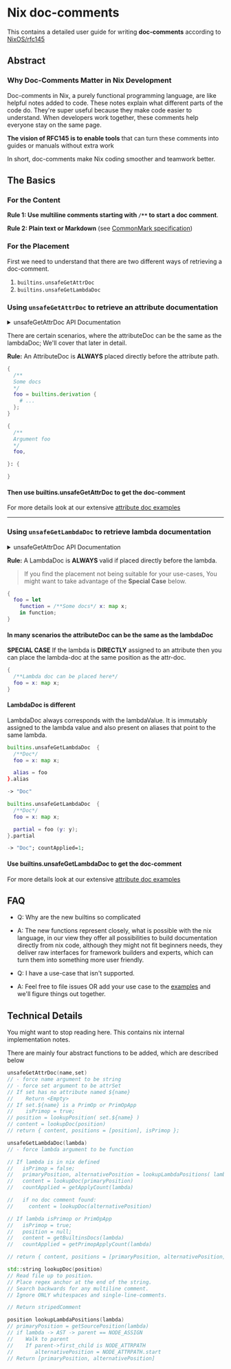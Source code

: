 # Nix doc-comments

This contains a detailed user guide for writing **doc-comments** according to [NixOS/rfc145](https://github.com/NixOS/rfcs/pull/145)

## Abstract

### Why Doc-Comments Matter in Nix Development

Doc-comments in Nix, a purely functional programming language, are like helpful notes added to code.
These notes explain what different parts of the code do.
They're super useful because they make code easier to understand.
When developers work together, these comments help everyone stay on the same page.

**The vision of RFC145 is to enable tools** that can turn these comments into guides or manuals without extra work

In short, doc-comments make Nix coding smoother and teamwork better.

## The Basics

### For the Content

**Rule 1: Use multiline comments starting with `/**` to start a doc comment**.

**Rule 2: Plain text or Markdown** (see [CommonMark specification](https://spec.commonmark.org/0.30/))

### For the Placement

First we need to understand that there are two different ways of retrieving a doc-comment.

1. `builtins.unsafeGetAttrDoc`
2. `builtins.unsafeGetLambdaDoc`

### Using `unsafeGetAttrDoc` to retrieve an attribute documentation

<details>
<summary>unsafeGetAttrDoc API Documentation</summary>

```haskell
unsafeGetAttrDoc :: String ->  { ... } -> {
    --The content, whitespaces removed, indentation preserved, just like ''string''
    content :: String | null;
    --True if the documented value is a primop (only builtins are primops)
    isPrimop :: Boolean;
    --If the documented value is a partially applied lambda
    countApplied? :: Int;
    --List of possible doc positions.
    --The first found comment in the positions order is returned.
    positions :: [
      {
        column :: Int;
        line :: Int;
        file :: String;
      }
    ];
  }
```

> Nix looks **DIRECTLY BEFORE** the position, only whitespaces (\s) or `single-line-comments` (`\s# ...\n`) are allowed in between, the position and the doc-comment.
>
> TIP 🔥 Use `nix repl` and play with `unsafeGetAttrDoc` to find out which placements are valid if you are unsure.

</details>

There are certain scenarios, where the attributeDoc can be the same as the lambdaDoc; We'll cover that later in detail.

**Rule:** An AttributeDoc is **ALWAYS** placed directly before the attribute path.

```nix
{
  /**
  Some docs
  */
  foo = builtins.derivation {
    # ...
  };
}
```

```nix
{
  /**
  Argument foo
  */
  foo,

}: {

}
```

#### Then use **builtins.unsafeGetAttrDoc** to get the doc-comment

For more details look at our extensive [attribute doc examples](./examples/attr.nix)

---

### Using `unsafeGetLambdaDoc` to retrieve lambda documentation

<details>
<summary>unsafeGetAttrDoc API Documentation</summary>

```haskell
unsafeGetLambdaDoc :: String ->  { ... } -> {
    --The content, whitespaces removed, indentation preserved, just like ''string''
    content :: String | null;
    --True if the documented value is a primop (only builtins are primops)
    isPrimop :: Boolean;
    --If the documented value is a partially applied lambda
    countApplied? :: Int;
    --List of possible doc positions.
    --The first found comment in the positions order is returned.
    positions :: [
      {
        column :: Int;
        line :: Int;
        file :: String;
      }
    ];
  }
```

> Nix looks **DIRECTLY BEFORE** the position, only whitespaces (\s) or `single-line-comments` (`\s# ...\n`) are allowed in between, the position and the doc-comment.
>
> TIP 🔥 Use `nix repl` and play with `unsafeGetLambdaDoc` to find out which placements are valid if you are unsure.

</details>

**Rule:** A LambdaDoc is **ALWAYS** valid if placed directly before the lambda.

> If you find the placement not being suitable for your use-cases, You might want to take advantage of the **Special Case** below.

```nix
{
  foo = let 
    function = /**Some docs*/ x: map x; 
    in function;
}
```

#### In many scenarios the attributeDoc can be the same as the lambdaDoc

**SPECIAL CASE** If the lambda is **DIRECTLY** assigned to an attribute then you can place the lambda-doc at the same position as the attr-doc.

```nix
{
  /**Lambda doc can be placed here*/
  foo = x: map x;
}
```

#### LambdaDoc is different

LambdaDoc always corresponds with the lambdaValue. It is immutably assigned to the lambda value and also present on aliases that point to the same lambda.

```nix
builtins.unsafeGetLambdaDoc  {
  /**Doc*/
  foo = x: map x;

  alias = foo
}.alias
```

```nix
-> "Doc"
```

```nix
builtins.unsafeGetLambdaDoc  {
  /**Doc*/
  foo = x: map x;

  partial = foo (y: y);
}.partial
```

```nix
-> "Doc"; countApplied=1;
```

#### Use **builtins.unsafeGetLambdaDoc** to get the doc-comment

For more details look at our extensive [attribute doc examples](./examples/attr.nix)

## FAQ

- Q: Why are the new builtins so complicated
- A: The new functions represent closely, what is possible with the nix language, in our view they offer all possibilities to build documentation directly from nix code, although they might not fit beginners needs, they deliver raw interfaces for framework builders and experts, which can turn them into something more user friendly.

- Q: I have a use-case that isn't supported.
- A: Feel free to file issues OR add your use case to the [examples](./examples/) and we'll figure things out together.

## Technical Details

You might want to stop reading here. This contains nix internal implementation notes.

There are mainly four abstract functions to be added, which are described below

```cpp
unsafeGetAttrDoc(name,set)
// - force name argument to be string 
// - force set argument to be attrSet
// If set has no attribute named ${name}
//    Return <Empty>
// If set.${name} is a PrimOp or PrimOpApp
//    isPrimop = true;
// position = lookupPosition( set.${name} )
// content = lookupDoc(position)
// return { content, positions = [position], isPrimop };
```

```cpp
unsafeGetLambdaDoc(lambda)
// - force lambda argument to be function

// If lambda is in nix defined
//   isPrimop = false;
//   primaryPosition, alternativePosition = lookupLambdaPositions( lambda )
//   content = lookupDoc(primaryPosition)
//   countApplied = getApplyCount(lambda)

//   if no doc comment found:
//     content = lookupDoc(alternativePosition)

// If lambda isPrimop or PrimOpApp
//   isPrimop = true;
//   position = null;
//   content = getBuiltinsDocs(lambda)
//   countApplied = getPrimopApplyCount(lambda)

// return { content, positions = [primaryPosition, alternativePosition], isPrimop, countApplied };
```

```cpp
std::string lookupDoc(position)
// Read file up to position.
// Place regex anchor at the end of the string.
// Search backwards for any multiline comment.
// Ignore ONLY whitespaces and single-line-comments.

// Return stripedComment

```

```cpp
position lookupLambdaPositions(lambda)
// primaryPosition = getSourcePosition(lambda)
// if lambda -> AST -> parent == NODE_ASSIGN
//    Walk to parent
//    If parent->first_child is NODE_ATTRPATH
//       alternativePosition = NODE_ATTRPATH.start
// Return [primaryPosition, alternativePosition]
```
